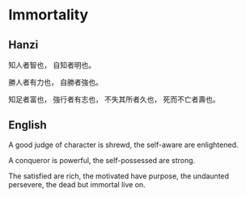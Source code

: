 # Immortality

## Hanzi

知人者智也，
自知者明也。

勝人者有力也，
自勝者強也。

知足者富也，
強行者有志也，
不失其所者久也，
死而不亡者壽也。

## English

A good judge of character is shrewd,
the self-aware are enlightened.

A conqueror is powerful,
the self-possessed are strong.

The satisfied are rich,
the motivated have purpose,
the undaunted persevere,
the dead but immortal live on.
